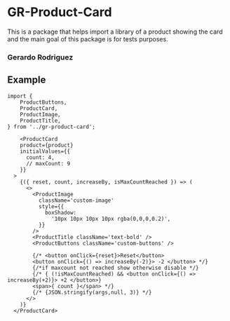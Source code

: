 # GR-Product-Card

This is a package that helps import a library of a product showing the card and the main goal of this package is for tests purposes.

### Gerardo Rodriguez

## Example

```
import {
	ProductButtons,
	ProductCard,
	ProductImage,
	ProductTitle,
} from '../gr-product-card';
```

```
	<ProductCard
    product={product}
    initialValues={{
      count: 4,
      // maxCount: 9
    }}
  >
    {({ reset, count, increaseBy, isMaxCountReached }) => (
      <>
        <ProductImage
          className='custom-image'
          style={{
            boxShadow:
              '10px 10px 10px 10px rgba(0,0,0,0.2)',
          }}
        />
        <ProductTitle className='text-bold' />
        <ProductButtons className='custom-buttons' />

        {/* <button onClick={reset}>Reset</button>
        <button onClick={() => increaseBy(-2)}> -2 </button> */}
        {/*if maxcount not reached show otherwise disable */}
        {/* { (!isMaxCountReached) && <button onClick={() => increaseBy(+2)}> +2 </button>}
        <span>{ count }</span> */}
        {/* {JSON.stringify(args,null, 3)} */}
      </>
    )}
  </ProductCard>
```
